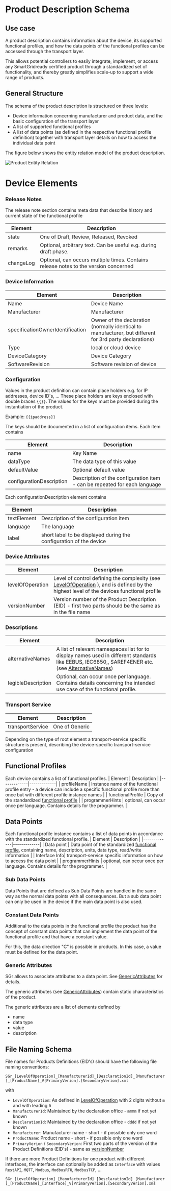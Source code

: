 # Product Description Schema

## Use case

A product description contains information about the device, its supported functional profiles, and how
the data points of the functional profiles can be accessed through the transport layer.

This allows potential controllers to easily integrate, implement, or access any SmartGridready certified product
through a standardized set of functionality, and thereby greatly simplifies scale-up to support a wide range of products.

## General Structure

The schema of the product description is structured on three levels:
- Device information concerning manufacturer and product data, and the basic configuration of the transport layer
- A list of supported functional profiles
- A list of data points (as defined in the respective functional profile definition) together with transport layer details on how to access the individual data point

The figure below shows the entity relation model of the product description.

![Product Entity Relation](product.drawio.png)

# Device Elements

### Release Notes
The release note section contains meta data that describe history and current state of the functional profile

| Element   | Description |
|-----------|-------------|
| state     | One of Draft, Review, Released, Revoked |
| remarks   | Optional, arbitrary text. Can be useful e.g. during draft phase. |
| changeLog | Optional, can occurs multiple times. Contains release notes to the version concerned |

### Device Information
| Element          | Description |
|------------------|-------------|
| Name             | Device Name |
| Manufacturer     | Manufacturer |
| specificationOwnerIdentification | Owner of the declaration (normally identical to manufacturer, but different for 3rd party declarations) |
| Type             | local or cloud device |
| DeviceCategory   | Device Category |
| SoftwareRevision | Software revision of device |

### Configuration
Values in the product definition can contain place holders e.g. for IP addresses, device ID's, ...
These place holders are keys enclosed with double braces `{{}}`. The values for the keys must be provided during the instantiation of the product.

Example: `{{ipaddress}}`

The keys should be documented in a list of configuration items. Each item contains

| Element          | Description |
|------------------|-------------|
| name             | Key Name |
| dataType         | The data type of this value|
| defaultValue     | Optional default value  |
| configurationDescription | Description of the configuration item - can be repeated for each language|

Each configurationDescription element contains

| Element          | Description |
|------------------|-------------|
| textElement      | Description of the configuration item |
| language         | The language |
| label | short label to be displayed during the configuration of the device |

### Device Attributes

| Element | Description |
| ------- | ----------- |
| levelOfOperation | Level of control defining the complexity (see [LevelOfOperation](LevelOfOperation.md) ), and is defined by the highest level of the devices functional profile |
| versionNumber | Version number of the Product Description (EID) - first two parts should be the same as in the file name |

### Descriptions
| Element     | Description |
|-------------|-------------|
| alternativeNames  | A list of relevant namespaces list for to display names used in different standards like EEBUS, IEC6850,, SAREF4ENER etc. (see [AlternativeNames](AlternativeNames.md))|
| legibleDescription | Optional, can occur once per language. Contains details concerning the intended use case of the functional profile. |

### Transport Service
| Element     | Description |
|-------------|-------------|
| transportService | One of Generic|Contacts|Modbus|RESTfulJSON |

Depending on the type of root element a transport-service specific structure is present, describing the device-specific transport-service configuration

## Functional Profiles
Each device contains a list of functional profiles.
| Element     | Description |
|-------------|-------------|
| profileName | Instance name of the functional profile entry - a device can include a specific functional profile more than once but with different profile instance names |
| functionalProfile | Copy of the standardized [functional profile](functionalProfile.md) |
| programmerHints   | optional, can occur once per language. Contains details for the programmer. |


## Data Points
Each functional profile instance contains a list of data points in accordance with the standardized functional profile.
| Element     | Description |
|-------------|-------------|
| Data point | Data point of the standardized [functional profile](functionalProfile.md), containing name, description, units, data type, read/write information |
| Interface Info| transport-service specific information on how to access the data point |
| programmerHints   | optional, can occur once per language. Contains details for the programmer. |

### Sub Data Points

Data Points that are defined as Sub Data Points are handled in the same way as the normal data points with all consequences. But a sub data point can only be used in the device if the main data point is also used.

### Constant Data Points

Additional to the data points in the functional profile the product has the concept of constant data points that can implement the data point of the functional profile and that have a constant value.

For this, the data direction "C" is possible in products. In this case, a value must be defined for the data point.

### Generic Attributes
SGr allows to associate attributes to a data point. See [GenericAttributes](GenericAttributes.md) for details.

The generic attributes (see [GenericAttributes](GenericAttributes.md)) contain static characteristics of the product.

The generic attributes are a list of elements defined by

- name
- data type
- value
- description

## File Naming Schema
File names for Products Definitions (EID's) should have the following file naming conventions:

`SGr_[LevelOfOperation]_[ManufacturerId]_[DesclarationId]_[Manufacturer]_[ProductName]_V[PrimaryVerion].[SecondaryVerion].xml`

with

- `LevelOfOperation`: As defined in [LevelOfOperation](LevelOfOperation.md) with 2 digits without `m` and with leading `0`
- `ManufacturerId`: Maintained by the declaration office - `mmmm` if not yet known
- `DesclarationId`: Maintained by the declaration office - `dddd` if not yet known
- `Manufacturer`: Manufacturer name - short - if possible only one word
- `ProductName`: Product name - short - if possible only one word
- `PrimaryVerion` / `SecondaryVerion`: First two parts of the version of the Product Definitions (EID's) - same as [versionNumber](product.md#device-attributes)

If there are more Product Definitions for one product with different interfaces, the interface can optionally be added as `Interface` with values `RestAPI`, `MQTT`, `Modbus`, `ModbusRTU`, `ModbusTCP`, ...

`SGr_[LevelOfOperation]_[ManufacturerId]_[DesclarationId]_[Manufacturer]_[ProductName]_[Interface]_V[PrimaryVerion].[SecondaryVerion].xml`
